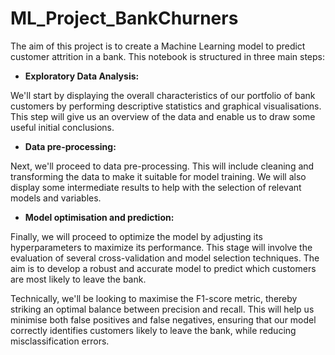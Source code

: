 # ML_Project_BankChurners

The aim of this project is to create a Machine Learning model to predict customer attrition in a bank. This notebook is structured in three main steps:

- **Exploratory Data Analysis:**

We'll start by displaying the overall characteristics of our portfolio of bank customers by performing descriptive statistics and graphical visualisations. This step will give us an overview of the data and enable us to draw some useful initial conclusions.

- **Data pre-processing:**

Next, we'll proceed to data pre-processing. This will include cleaning and transforming the data to make it suitable for model training. We will also display some intermediate results to help with the selection of relevant models and variables.

- **Model optimisation and prediction:**

Finally, we will proceed to optimize the model by adjusting its hyperparameters to maximize its performance. This stage will involve the evaluation of several cross-validation and model selection techniques. The aim is to develop a robust and accurate model to predict which customers are most likely to leave the bank.

Technically, we'll be looking to maximise the F1-score metric, thereby striking an optimal balance between precision and recall. This will help us minimise both false positives and false negatives, ensuring that our model correctly identifies customers likely to leave the bank, while reducing misclassification errors.
